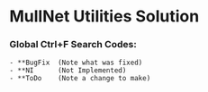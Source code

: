# MullNet Utilities Solution

### Global Ctrl+F Search Codes:
	- **BugFix	(Note what was fixed)
	- **NI		(Not Implemented)
	- **ToDo	(Note a change to make)
